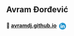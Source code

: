 ## Avram Đorđević
<!-- ##### 💻 👨‍🍳 cooking in vscode -->
#### 👋 [avramdj.github.io](https://avramdj.github.io) [<img align="center" src="linkedin.png" width=25px />](https://www.linkedin.com/in/avram-djordjevic)
